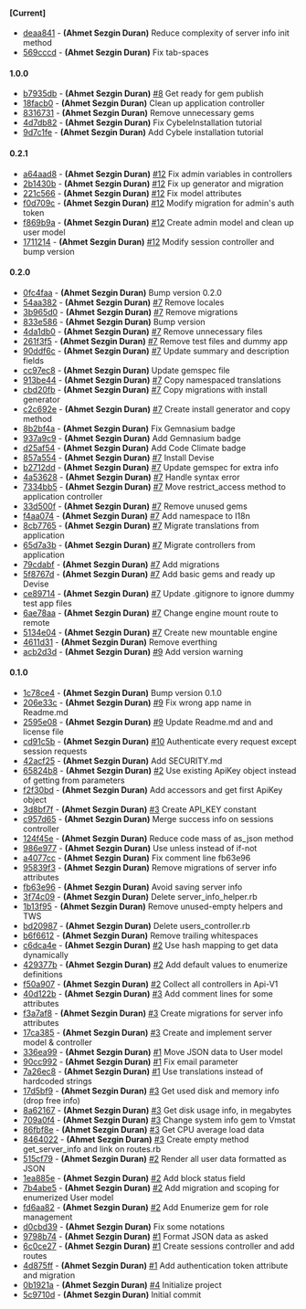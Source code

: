 
#### [Current]
 * [deaa841](../../commit/deaa841) - __(Ahmet Sezgin Duran)__ Reduce complexity of server info init method
 * [569cccd](../../commit/569cccd) - __(Ahmet Sezgin Duran)__ Fix tab-spaces

#### 1.0.0
 * [b7935db](../../commit/b7935db) - __(Ahmet Sezgin Duran)__ [#8](../../issues/8) Get ready for gem publish
 * [18facb0](../../commit/18facb0) - __(Ahmet Sezgin Duran)__ Clean up application controller
 * [8316731](../../commit/8316731) - __(Ahmet Sezgin Duran)__ Remove unnecessary gems
 * [4d7db82](../../commit/4d7db82) - __(Ahmet Sezgin Duran)__ Fix CybeleInstallation tutorial
 * [9d7c1fe](../../commit/9d7c1fe) - __(Ahmet Sezgin Duran)__ Add Cybele installation tutorial

#### 0.2.1
 * [a64aad8](../../commit/a64aad8) - __(Ahmet Sezgin Duran)__ [#12](../../issues/12) Fix admin variables in controllers
 * [2b1430b](../../commit/2b1430b) - __(Ahmet Sezgin Duran)__ [#12](../../issues/12) Fix up generator and migration
 * [221c566](../../commit/221c566) - __(Ahmet Sezgin Duran)__ [#12](../../issues/12) Fix model attributes
 * [f0d709c](../../commit/f0d709c) - __(Ahmet Sezgin Duran)__ [#12](../../issues/12) Modify migration for admin's auth token
 * [f869b9a](../../commit/f869b9a) - __(Ahmet Sezgin Duran)__ [#12](../../issues/12) Create admin model and clean up user model
 * [1711214](../../commit/1711214) - __(Ahmet Sezgin Duran)__ [#12](../../issues/12) Modify session controller and bump version

#### 0.2.0
 * [0fc4faa](../../commit/0fc4faa) - __(Ahmet Sezgin Duran)__ Bump version 0.2.0
 * [54aa382](../../commit/54aa382) - __(Ahmet Sezgin Duran)__ [#7](../../issues/7) Remove locales
 * [3b965d0](../../commit/3b965d0) - __(Ahmet Sezgin Duran)__ [#7](../../issues/7) Remove migrations
 * [833e586](../../commit/833e586) - __(Ahmet Sezgin Duran)__ Bump version
 * [4da1db0](../../commit/4da1db0) - __(Ahmet Sezgin Duran)__ [#7](../../issues/7) Remove unnecessary files
 * [261f3f5](../../commit/261f3f5) - __(Ahmet Sezgin Duran)__ [#7](../../issues/7) Remove test files and dummy app
 * [90ddf6c](../../commit/90ddf6c) - __(Ahmet Sezgin Duran)__ [#7](../../issues/7) Update summary and description fields
 * [cc97ec8](../../commit/cc97ec8) - __(Ahmet Sezgin Duran)__ Update gemspec file
 * [913be44](../../commit/913be44) - __(Ahmet Sezgin Duran)__ [#7](../../issues/7) Copy namespaced translations
 * [cbd20fb](../../commit/cbd20fb) - __(Ahmet Sezgin Duran)__ [#7](../../issues/7) Copy migrations with install generator
 * [c2c692e](../../commit/c2c692e) - __(Ahmet Sezgin Duran)__ [#7](../../issues/7) Create install generator and copy method
 * [8b2bf4a](../../commit/8b2bf4a) - __(Ahmet Sezgin Duran)__ Fix Gemnasium badge
 * [937a9c9](../../commit/937a9c9) - __(Ahmet Sezgin Duran)__ Add Gemnasium badge
 * [d25af54](../../commit/d25af54) - __(Ahmet Sezgin Duran)__ Add Code Climate badge
 * [857a554](../../commit/857a554) - __(Ahmet Sezgin Duran)__ [#7](../../issues/7) Install Devise
 * [b2712dd](../../commit/b2712dd) - __(Ahmet Sezgin Duran)__ [#7](../../issues/7) Update gemspec for extra info
 * [4a53628](../../commit/4a53628) - __(Ahmet Sezgin Duran)__ [#7](../../issues/7) Handle syntax error
 * [7334bb5](../../commit/7334bb5) - __(Ahmet Sezgin Duran)__ [#7](../../issues/7) Move restrict_access method to application controller
 * [33d500f](../../commit/33d500f) - __(Ahmet Sezgin Duran)__ [#7](../../issues/7) Remove unused gems
 * [f4aa074](../../commit/f4aa074) - __(Ahmet Sezgin Duran)__ [#7](../../issues/7) Add namespace to I18n
 * [8cb7765](../../commit/8cb7765) - __(Ahmet Sezgin Duran)__ [#7](../../issues/7) Migrate translations from application
 * [65d7a3b](../../commit/65d7a3b) - __(Ahmet Sezgin Duran)__ [#7](../../issues/7) Migrate controllers from application
 * [79cdabf](../../commit/79cdabf) - __(Ahmet Sezgin Duran)__ [#7](../../issues/7) Add migrations
 * [5f8767d](../../commit/5f8767d) - __(Ahmet Sezgin Duran)__ [#7](../../issues/7) Add basic gems and ready up Devise
 * [ce89714](../../commit/ce89714) - __(Ahmet Sezgin Duran)__ [#7](../../issues/7) Update .gitignore to ignore dummy test app files
 * [6ae78aa](../../commit/6ae78aa) - __(Ahmet Sezgin Duran)__ [#7](../../issues/7) Change engine mount route to remote
 * [5134e04](../../commit/5134e04) - __(Ahmet Sezgin Duran)__ [#7](../../issues/7) Create new mountable engine
 * [4611d31](../../commit/4611d31) - __(Ahmet Sezgin Duran)__ Remove everthing
 * [acb2d3d](../../commit/acb2d3d) - __(Ahmet Sezgin Duran)__ [#9](../../issues/9) Add version warning

#### 0.1.0
 * [1c78ce4](../../commit/1c78ce4) - __(Ahmet Sezgin Duran)__ Bump version 0.1.0
 * [206e33c](../../commit/206e33c) - __(Ahmet Sezgin Duran)__ [#9](../../issues/9) Fix wrong app name in Readme.md
 * [2595e08](../../commit/2595e08) - __(Ahmet Sezgin Duran)__ [#9](../../issues/9) Update Readme.md and and license file
 * [cd91c5b](../../commit/cd91c5b) - __(Ahmet Sezgin Duran)__ [#10](../../issues/10) Authenticate every request except session requests
 * [42acf25](../../commit/42acf25) - __(Ahmet Sezgin Duran)__ Add SECURITY.md
 * [65824b8](../../commit/65824b8) - __(Ahmet Sezgin Duran)__ [#2](../../issues/2) Use existing ApiKey object instead of getting from parameters
 * [f2f30bd](../../commit/f2f30bd) - __(Ahmet Sezgin Duran)__ Add accessors and get first ApiKey object
 * [3d8bf7f](../../commit/3d8bf7f) - __(Ahmet Sezgin Duran)__ [#3](../../issues/3) Create API_KEY constant
 * [c957d65](../../commit/c957d65) - __(Ahmet Sezgin Duran)__ Merge success info on sessions controller
 * [124f45e](../../commit/124f45e) - __(Ahmet Sezgin Duran)__ Reduce code mass of as_json method
 * [986e977](../../commit/986e977) - __(Ahmet Sezgin Duran)__ Use unless instead of if-not
 * [a4077cc](../../commit/a4077cc) - __(Ahmet Sezgin Duran)__ Fix comment line fb63e96
 * [95839f3](../../commit/95839f3) - __(Ahmet Sezgin Duran)__ Remove migrations of server info attributes
 * [fb63e96](../../commit/fb63e96) - __(Ahmet Sezgin Duran)__ Avoid saving server info
 * [3f74c09](../../commit/3f74c09) - __(Ahmet Sezgin Duran)__ Delete server_info_helper.rb
 * [1b13f95](../../commit/1b13f95) - __(Ahmet Sezgin Duran)__ Remove unused-empty helpers and TWS
 * [bd20987](../../commit/bd20987) - __(Ahmet Sezgin Duran)__ Delete users_controller.rb
 * [b6f6612](../../commit/b6f6612) - __(Ahmet Sezgin Duran)__ Remove trailing whitespaces
 * [c6dca4e](../../commit/c6dca4e) - __(Ahmet Sezgin Duran)__ [#2](../../issues/2) Use hash mapping to get data dynamically
 * [429377b](../../commit/429377b) - __(Ahmet Sezgin Duran)__ [#2](../../issues/2) Add default values to enumerize definitions
 * [f50a907](../../commit/f50a907) - __(Ahmet Sezgin Duran)__ [#2](../../issues/2) Collect all controllers in Api-V1
 * [40d122b](../../commit/40d122b) - __(Ahmet Sezgin Duran)__ [#3](../../issues/3) Add comment lines for some attributes
 * [f3a7af8](../../commit/f3a7af8) - __(Ahmet Sezgin Duran)__ [#3](../../issues/3) Create migrations for server info attributes
 * [17ca385](../../commit/17ca385) - __(Ahmet Sezgin Duran)__ [#3](../../issues/3) Create and implement server model & controller
 * [336ea99](../../commit/336ea99) - __(Ahmet Sezgin Duran)__ [#1](../../issues/1) Move JSON data to User model
 * [90cc992](../../commit/90cc992) - __(Ahmet Sezgin Duran)__ [#1](../../issues/1) Fix email parameter
 * [7a26ec8](../../commit/7a26ec8) - __(Ahmet Sezgin Duran)__ [#1](../../issues/1) Use translations instead of hardcoded strings
 * [17d5bf9](../../commit/17d5bf9) - __(Ahmet Sezgin Duran)__ [#3](../../issues/3) Get used disk and memory info (drop free info)
 * [8a62167](../../commit/8a62167) - __(Ahmet Sezgin Duran)__ [#3](../../issues/3) Get disk usage info, in megabytes
 * [709a0f4](../../commit/709a0f4) - __(Ahmet Sezgin Duran)__ [#3](../../issues/3) Change system info gem to Vmstat
 * [86fbf8e](../../commit/86fbf8e) - __(Ahmet Sezgin Duran)__ [#3](../../issues/3) Get CPU average load data
 * [8464022](../../commit/8464022) - __(Ahmet Sezgin Duran)__ [#3](../../issues/3) Create empty method get_server_info and link on routes.rb
 * [515cf79](../../commit/515cf79) - __(Ahmet Sezgin Duran)__ [#2](../../issues/2) Render all user data formatted as JSON
 * [1ea885e](../../commit/1ea885e) - __(Ahmet Sezgin Duran)__ [#2](../../issues/2) Add block status field
 * [7b4abe5](../../commit/7b4abe5) - __(Ahmet Sezgin Duran)__ [#2](../../issues/2) Add migration and scoping for enumerized User model
 * [fd6aa82](../../commit/fd6aa82) - __(Ahmet Sezgin Duran)__ [#2](../../issues/2) Add Enumerize gem for role management
 * [d0cbd39](../../commit/d0cbd39) - __(Ahmet Sezgin Duran)__ Fix some notations
 * [9798b74](../../commit/9798b74) - __(Ahmet Sezgin Duran)__ [#1](../../issues/1) Format JSON data as asked
 * [6c0ce27](../../commit/6c0ce27) - __(Ahmet Sezgin Duran)__ [#1](../../issues/1) Create sessions controller and add routes
 * [4d875ff](../../commit/4d875ff) - __(Ahmet Sezgin Duran)__ [#1](../../issues/1) Add authentication token attribute and migration
 * [0b1921a](../../commit/0b1921a) - __(Ahmet Sezgin Duran)__ [#4](../../issues/4) Initialize project
 * [5c9710d](../../commit/5c9710d) - __(Ahmet Sezgin Duran)__ Initial commit
